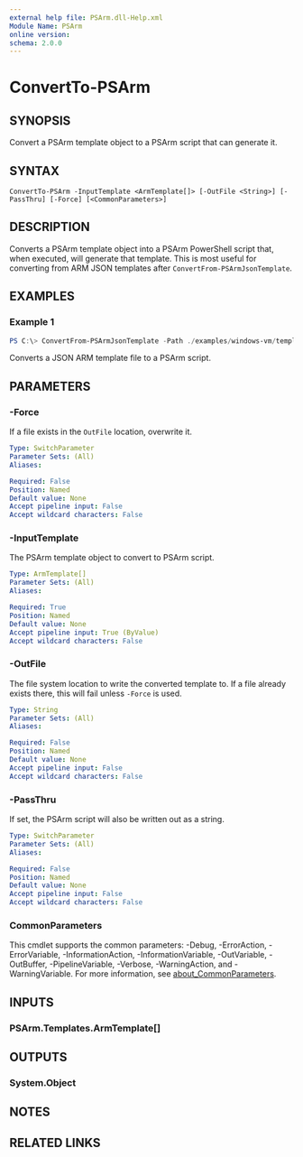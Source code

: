```yaml
---
external help file: PSArm.dll-Help.xml
Module Name: PSArm
online version:
schema: 2.0.0
---
```


# ConvertTo-PSArm

## SYNOPSIS
Convert a PSArm template object to a PSArm script that can generate it.

## SYNTAX

```
ConvertTo-PSArm -InputTemplate <ArmTemplate[]> [-OutFile <String>] [-PassThru] [-Force] [<CommonParameters>]
```

## DESCRIPTION
Converts a PSArm template object into a PSArm PowerShell script
that, when executed, will generate that template.
This is most useful for converting from ARM JSON templates
after `ConvertFrom-PSArmJsonTemplate`.

## EXAMPLES

### Example 1
```powershell
PS C:\> ConvertFrom-PSArmJsonTemplate -Path ./examples/windows-vm/template.json | ConvertTo-PSArm -OutFile ./windows-vm.psarm.ps1
```

Converts a JSON ARM template file to a PSArm script.

## PARAMETERS

### -Force
If a file exists in the `OutFile` location, overwrite it.

```yaml
Type: SwitchParameter
Parameter Sets: (All)
Aliases:

Required: False
Position: Named
Default value: None
Accept pipeline input: False
Accept wildcard characters: False
```

### -InputTemplate
The PSArm template object to convert to PSArm script.

```yaml
Type: ArmTemplate[]
Parameter Sets: (All)
Aliases:

Required: True
Position: Named
Default value: None
Accept pipeline input: True (ByValue)
Accept wildcard characters: False
```

### -OutFile
The file system location to write the converted template to.
If a file already exists there, this will fail unless `-Force` is used.

```yaml
Type: String
Parameter Sets: (All)
Aliases:

Required: False
Position: Named
Default value: None
Accept pipeline input: False
Accept wildcard characters: False
```

### -PassThru
If set, the PSArm script will also be written out as a string.

```yaml
Type: SwitchParameter
Parameter Sets: (All)
Aliases:

Required: False
Position: Named
Default value: None
Accept pipeline input: False
Accept wildcard characters: False
```

### CommonParameters
This cmdlet supports the common parameters: -Debug, -ErrorAction, -ErrorVariable, -InformationAction, -InformationVariable, -OutVariable, -OutBuffer, -PipelineVariable, -Verbose, -WarningAction, and -WarningVariable. For more information, see [about_CommonParameters](http://go.microsoft.com/fwlink/?LinkID=113216).

## INPUTS

### PSArm.Templates.ArmTemplate[]

## OUTPUTS

### System.Object
## NOTES

## RELATED LINKS

